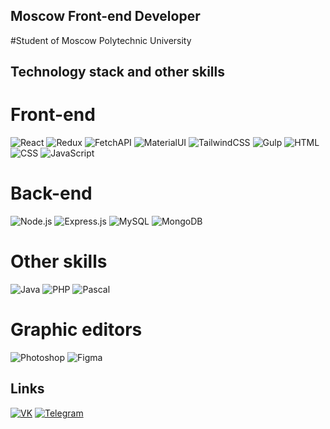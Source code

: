 ## Moscow Front-end Developer

#Student of Moscow Polytechnic University

## Technology stack and other skills

# Front-end

![React](https://img.shields.io/badge/-React-blue)
![Redux](https://img.shields.io/badge/-Redux-blueviolet)
![FetchAPI](https://img.shields.io/badge/-FetchAPI-orange)
![MaterialUI](https://img.shields.io/badge/-MaterialUI-9cf)
![TailwindCSS](https://img.shields.io/badge/-TailwindCSS-9cf)
![Gulp](https://img.shields.io/badge/-Gulp-red)
![HTML](https://img.shields.io/badge/-HTML-critical)
![CSS](https://img.shields.io/badge/-CSS-blue)
![JavaScript](https://img.shields.io/badge/-JavaScript-yellow)

# Back-end

![Node.js](https://img.shields.io/badge/-Node.js-green)
![Express.js](https://img.shields.io/badge/-Express.js-blue)
![MySQL](https://img.shields.io/badge/-MySQL-red)
![MongoDB](https://img.shields.io/badge/-MongoDB-orange)

# Other skills

![Java](https://img.shields.io/badge/-Java-purple)
![PHP](https://img.shields.io/badge/-PHP-blue)
![Pascal](https://img.shields.io/badge/-Pascal-lightgrey)

# Graphic editors

![Photoshop](https://img.shields.io/badge/-Photoshop-blue)
![Figma](https://img.shields.io/badge/-Figma-ff69b4)

## Links

[![VK](https://img.shields.io/badge/-VK-blue)](https://vk.com/fiverust_ru)
[![Telegram](https://img.shields.io/badge/-Telegram-blue)](https://t.me/shark0ff)
